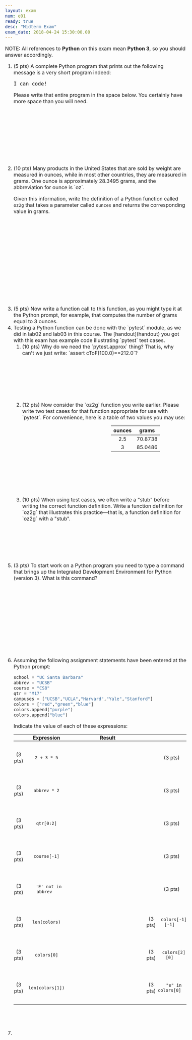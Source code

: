 ```yaml
---
layout: exam
num: e01
ready: true
desc: "Midterm Exam"
exam_date: 2018-04-24 15:30:00.00
---
```


<style>

body {
  font-size: 16px;
}

</style>

<p> NOTE: All references to <b>Python</b> on this exam mean <b>Python 3</b>,
so you should answer accordingly.</p>

<ol>


<li class="page-break-before" markdown="1" style="margin-bottom:2in;" markdown="1"> (5 pts) A complete Python program that prints out the following message
is a very short program indeed:


<pre style="width:auto; border: none;">
I can code!
</pre>

Please write that entire program in the space below.  You certainly have
more space than you will need.

</li>



<li style="margin-bottom:3.0in;" markdown="1"> (10 pts) Many products in the United States that are sold by weight
are measured in ounces, while in most other countries, they are measured in grams.   One ounce is approximately 28.3495 grams, and the abbreviation for ounce is `oz`.

Given this information, write the definition of a Python function called `oz2g` that takes
a parameter called `ounces` and returns the corresponding value in grams.

</li> 

<li markdown="1"> (5 pts) Now write a function call to this function,
as you might type it at the Python prompt, for example, that computes
the number of grams equal to 3 ounces.

</li>

<li class="page-break-before" markdown="1" style="margin-bottom:8em;"> Testing a Python function can be done with the `pytest`
module, as we did in lab02 and lab03 in this course.  The [handout](handout)
you got with this exam has example code illustrating `pytest` test cases.

<ol>

<li markdown="1" style="margin-bottom: 1.5in;"> (10 pts) Why do we need the `pytest.approx` thing?   That is, why can't we just write: `assert cToF(100.0)==212.0`?

</li>

<li markdown="1" style="margin-bottom: 2.5in;"> (12 pts) Now consider the `oz2g` function you write earlier.   Please write
two test cases for that function appropriate for use with `pytest`.   For convenience, here is a table of two
values you may use:


<style>
div.test-case-table {
   float:right; width:15em;
}
div.test-case-table table * {
 text-align:center;
}
</style>

<div class="test-case-table" markdown="1">

| ounces | grams        |
|--------|--------------|
| 2.5    | 70.8738      |
| 3      | 85.0486      |

</div>


</li>

<li markdown="1" style="margin-bottom:1in;" > (10 pts) When using test cases, we often write a "stub" before writing the correct function definition.
Write a function definition for `oz2g` that illustrates this practice&mdash;that is, a function definition for `oz2g` with a "stub".


</li>


</ol>

</li>




<li class="page-break-before" markdown="1" style="margin-bottom:2.5in;">(3 pts) To start work on a Python program you need to type a command that brings up the Integrated Development Environment for Python (version 3).  What is this command? 
</li>

<li style="margin-bottom:5em;" markdown="1"> Assuming the following assignment statements have been entered at the Python prompt:

```python
school = "UC Santa Barbara"
abbrev = "UCSB"
course = "CS8"
qtr = "M17"
campuses = ["UCSB","UCLA","Harvard","Yale","Stanford"]
colors = ["red","green","blue"]
colors.append("purple")
colors.append("blue")
```

Indicate the value of each of these expressions:

<style>
div.evenbigger table * td { padding: 2em 1pt 2em 1pt; text-align: center; }
div.evenbigger table * th { padding: 0em 1pt 0em 1pt; margin: 0 0 0 0;
  text-align:center;}
  div.evenbigger table * td code { padding: 0pt 1em 0pt 1em; }
  span.wider { padding: 0pt 6em 0pt 6em; }
  </style>


<div class="evenbigger" markdown="1">

| | Expression  | <span class="wider">Result</span> | | | Expression  | <span class="wider">Result</span> |
|---------|-------------|--------|-|--------|-------------|--------|
| (3 pts) | `2 + 3 * 5`        |  | | (3 pts) | `10 % 3` | |
| (3 pts) | `abbrev * 2`        |  | | (3 pts) | `len(qtr)` | |
| (3 pts) | `qtr[0:2]`          |  | |(3 pts) | `campuses[1]<campuses[2]`   | |
| (3 pts) | `course[-1]`        |  | |(3 pts) | `len(campuses) <= 8`   | |
| (3 pts) | `'E' not in abbrev` |  | |(3 pts) | `len(campuses[1])`      | |
| (3 pts) | `len(colors)` |        | (3 pts) | `colors[-1][-1]`     |        |
| (3 pts) | `colors[0]`    |        | (3 pts) | `colors[2][0]` |        |
| (3 pts) | `len(colors[1])`    |        | (3 pts) | `"e" in colors[0]`    |    
</div>
<li>



</ol>

